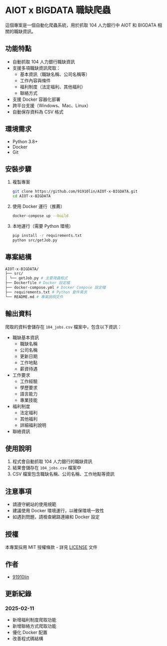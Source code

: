 # AIOT x BIGDATA 職缺爬蟲

這個專案是一個自動化爬蟲系統，用於抓取 104 人力銀行中 AIOT 和 BIGDATA 相關的職缺資訊。

## 功能特點

- 自動抓取 104 人力銀行職缺資訊
- 支援多項職缺資訊爬取：
  - 基本資訊（職缺名稱、公司名稱等）
  - 工作內容與條件
  - 福利制度（法定福利、其他福利）
  - 聯絡方式
- 支援 Docker 容器化部署
- 跨平台支援（Windows、Mac、Linux）
- 自動保存資料為 CSV 格式

## 環境需求

- Python 3.8+
- Docker
- Git

## 安裝步驟

1. 複製專案
   ```bash
   git clone https://github.com/91910lin/AIOT-x-BIGDATA.git
   cd AIOT-x-BIGDATA
   ```

2. 使用 Docker 運行（推薦）
   ```bash
   docker-compose up --build
   ```

3. 本地運行（需要 Python 環境）
   ```bash
   pip install -r requirements.txt
   python src/getJob.py
   ```

## 專案結構

```bash
AIOT-x-BIGDATA/
├── src/
│ └── getJob.py # 主要爬蟲程式
├── Dockerfile # Docker 設定檔
├── docker-compose.yml # Docker Compose 設定檔
├── requirements.txt # Python 套件需求
└── README.md # 專案說明文件
```

## 輸出資料

爬取的資料會儲存在 `104_jobs.csv` 檔案中，包含以下資訊：
- 職缺基本資訊
  - 職缺名稱
  - 公司名稱
  - 更新日期
  - 工作地點
  - 薪資待遇
- 工作要求
  - 工作經驗
  - 學歷要求
  - 語言能力
  - 專業技能
- 福利制度
  - 法定福利
  - 其他福利
  - 詳細福利說明
- 聯絡資訊

## 使用說明

1. 程式會自動抓取 104 人力銀行的職缺資訊
2. 結果會儲存在 `104_jobs.csv` 檔案中
3. CSV 檔案包含職缺名稱、公司名稱、工作地點等資訊

## 注意事項

- 請遵守網站的使用規範
- 建議使用 Docker 環境運行，以確保環境一致性
- 如遇到問題，請檢查網路連線和 Docker 設定

## 授權

本專案採用 MIT 授權條款 - 詳見 [LICENSE](LICENSE) 文件

## 作者

- [91910lin](https://github.com/91910lin)

## 更新紀錄

### 2025-02-11
- 新增福利制度爬取功能
- 新增聯絡方式爬取功能
- 優化 Docker 配置
- 改善程式碼結構
